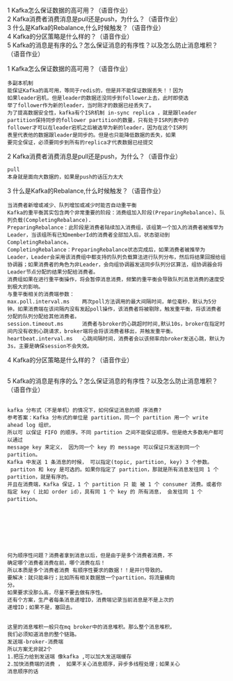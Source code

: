 1 Kafka怎么保证数据的高可用？（语音作业）<br>
2 Kafka消费者消费消息是pull还是push，为什么？（语音作业）<br>
3 什么是Kafka的Rebalance,什么时候触发？（语音作业）<br>
4 Kafka的分区策略是什么样的？（语音作业）<br>
5 Kafka的消息是有序的么？怎么保证消息的有序性？以及怎么防止消息堆积？（语音作业）<br>

1 Kafka怎么保证数据的高可用？（语音作业）<br>

```text
多副本机制
能保证Kafka的高可用，等同于redis的，但是并不能保证数据丢失！！因为
如果leader宕机，但是leader的数据还没同步到follower上去，此时即使选
举了follower作为新的leader，当时刚才的数据已经丢失了。
为了提高数据安全性，kafka有个ISR机制 in-sync replica ，就是跟leader
partition保持同步的follower partition的数量，只有处于ISR列表中的
follower才可以在leader宕机之后被选举为新的leader，因为在这个ISR列
表里代表他的数据跟leader是同步的。但是也只能降低数据的丢失，如果
要完全保证，必须要同步到所有的replica才代表数据已经提交
```

2 Kafka消费者消费消息是pull还是push，为什么？（语音作业）<br>

```text
pull
本身就是面向大数据的，如果是push的话压力太大
```

3 什么是Kafka的Rebalance,什么时候触发？（语音作业）<br>

```text
当消费者新增或减少、队列增加或减少时能否自动重平衡
Kafka的重平衡其实包含两个非常重要的阶段：消费组加入阶段(PreparingRebalance)、队列负载(CompletingRebalance).
PreparingRebalance：此阶段是消费者陆续加入消费组，该组第一个加入的消费者被推举为Leader，当该组所有已知memberId的消费者全部加入后，状态驱动到CompletingRebalance。
CompletingRebalance：PreparingRebalance状态完成后，如果消费者被推举为Leader，Leader会采用该消费组中都支持的队列负载算法进行队列分布，然后将结果回报给组协调器；如果消费者的角色为非Leader，会向组协调器发送同步队列分区算法，组协调器会将Leader节点分配的结果分配给消费者。
消费组如果在进行重平衡操作，将会暂停消息消费，频繁的重平衡会导致队列消息消费的速度受到极大的影响。
与重平衡相关的消费端参数：
max.poll.interval.ms    两次poll方法调用的最大间隔时间，单位毫秒，默认为5分钟。如果消费端在该间隔内没有发起poll操作，该消费者将被剔除，触发重平衡，将该消费者分配的队列分配给其他消费者。
session.timeout.ms      消费者与broker的心跳超时时间,默认10s，broker在指定时间内没有收到心跳请求，broker端将会将该消费者移出，并触发重平衡。
heartbeat.interval.ms   心跳间隔时间，消费者会以该频率向broker发送心跳，默认为3s，主要是确保session不会失效。
```

4 Kafka的分区策略是什么样的？（语音作业）<br>

```text

```

5 Kafka的消息是有序的么？怎么保证消息的有序性？以及怎么防止消息堆积？（语音作业）<br>

```text

kafka 分布式（不是单机）的情况下，如何保证消息的顺 序消费?
参考答案：Kafka 分布式的单位是 partition，同一个 partition 用一个 write ahead log 组织，
所以可 以保证 FIFO 的顺序。不同 partition 之间不能保证顺序。但是绝大多数用户都可以通过 
message key 来定义， 因为同一个 key 的 message 可以保证只发送到同一个 partition。 
Kafka 中发送 1 条消息的时候， 可以指定(topic, partition, key) 3 个参数。
 partiton 和 key 是可选的。如果你指定了 partition，那就是所有消息发往同 1 个 partition，就是有序的。
并且在消费端，Kafka 保证，1 个 partition 只 能 被 1 个 consumer 消费。或者你指定 key（ 比如 order id），具有同 1 个 key 的 所有消息， 会发往同 1 个 partition。








何为顺序性问题？消费者拿到消息以后，但是由于是多个消费者消费，不
确定哪个消费者消费在前，哪个消费在后！
所以本质是多个消费者消费 有顺序性要求的数据！！是并行导致的。
要解决：就只能串行；比如所有相关数据放一个partition，将流量横向
分。
如果要求没那么高，尽量不要去做有序性。
还有个方案，生产者每条消息递增ID，消费端记录当前消息是不是上次的
递增ID；如果不是，塞回去。


这里的消息堆积一般只在mq broker中的消息堆积。那么整个消息堆积，
我们必须知道消息的整个链路。
发送端-broker-消费端
所以方案无非就2个
1.把压力给到发送端 像kafka ,可以加大发送端缓存
2.加快消费端的消费 ， 如果不关心消息顺序，异步多线程处理；如果关心
消息顺序的话
```
